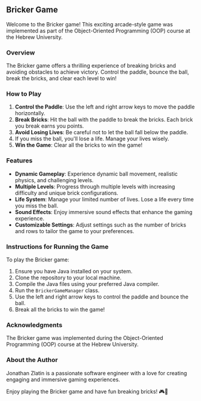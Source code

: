 ## Bricker Game

Welcome to the Bricker game! This exciting arcade-style game was implemented as part
of the Object-Oriented Programming (OOP) course at the Hebrew University.

### Overview

The Bricker game offers a thrilling experience of breaking bricks and avoiding obstacles 
to achieve victory. Control the paddle, bounce the ball, break the bricks, and clear each level to win!

### How to Play

1. **Control the Paddle**: Use the left and right arrow keys to move the paddle horizontally.
2. **Break Bricks**: Hit the ball with the paddle to break the bricks. Each brick you break earns you points.
3. **Avoid Losing Lives**: Be careful not to let the ball fall below the paddle.
4.  If you miss the ball, you'll lose a life. Manage your lives wisely.
5. **Win the Game**: Clear all the bricks to win the game!

### Features

- **Dynamic Gameplay**: Experience dynamic ball movement, realistic physics, and challenging levels.
- **Multiple Levels**: Progress through multiple levels with increasing difficulty and unique brick configurations.
- **Life System**: Manage your limited number of lives. Lose a life every time you miss the ball.
- **Sound Effects**: Enjoy immersive sound effects that enhance the gaming experience.
- **Customizable Settings**: Adjust settings such as the number of bricks and rows to tailor the game to your preferences.

### Instructions for Running the Game

To play the Bricker game:

1. Ensure you have Java installed on your system.
2. Clone the repository to your local machine.
3. Compile the Java files using your preferred Java compiler.
4. Run the `BrickerGameManager` class.
5. Use the left and right arrow keys to control the paddle and bounce the ball.
6. Break all the bricks to win the game!

### Acknowledgments

The Bricker game was implemented during the Object-Oriented
Programming (OOP) course at the Hebrew University.
### About the Author

Jonathan Zlatin is a passionate software engineer with a love for creating engaging and immersive gaming experiences.

Enjoy playing the Bricker game and have fun breaking bricks! 🎮🧱

